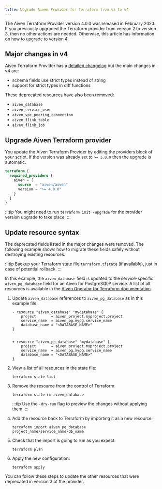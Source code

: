 ```yaml
---
title: Upgrade Aiven Provider for Terraform from v3 to v4
---
```


The Aiven Terraform Provider version 4.0.0 was released in February
2023. If you previously upgraded the Terraform provider from version 2
to version 3, then no other actions are needed. Otherwise, this article
has information on how to upgrade to version 4.

## Major changes in v4

Aiven Terraform Provider has a [detailed
changelog](https://github.com/aiven/terraform-provider-aiven/blob/main/CHANGELOG.md)
but the main changes in v4 are:

-   schema fields use strict types instead of string
-   support for strict types in diff functions

These deprecated resources have also been removed:

-   `aiven_database`
-   `aiven_service_user`
-   `aiven_vpc_peering_connection`
-   `aiven_flink_table`
-   `aiven_flink_job`

## Upgrade Aiven Terraform provider

You update the Aiven Terraform Provider by editing the providers block
of your script. If the version was already set to `>= 3.0.0` then the
upgrade is automatic.

```terraform
terraform {
  required_providers {
    aiven = {
      source  = "aiven/aiven"
      version = ">= 4.0.0"
    }
  }
}
```

:::tip
You might need to run `terraform init -upgrade` for the provider version
upgrade to take place.
:::

## Update resource syntax

The deprecated fields listed in the major changes were removed. The
following example shows how to migrate these fields safely without
destroying existing resources.

:::tip
Backup your Terraform state file `terraform.tfstate` (if available),
just in case of potential rollback.
:::

In this example, the `aiven_database` field is updated to the
service-specific `aiven_pg_database` field for an Aiven for PostgreSQL®
service. A list of all resources is available in the [Aiven Operator for
Terraform
documentation](https://registry.terraform.io/providers/aiven/aiven/latest/docs/resources/).

1.  Update `aiven_database` references to `aiven_pg_database` as in this
    example file:

    ```
    - resource "aiven_database" "mydatabase" {
        project       = aiven_project.myproject.project
        service_name  = aiven_pg.mypg.service_name
        database_name = "<DATABASE_NAME>"
    }


    + resource "aiven_pg_database" "mydatabase" {
        project       = aiven_project.myproject.project
        service_name  = aiven_pg.mypg.service_name
        database_name = "<DATABASE_NAME>"
    }
    ```

2.  View a list of all resources in the state file:

    ```
    terraform state list
    ```

3.  Remove the resource from the control of Terraform:

    ```
    terraform state rm aiven_database
    ```

    :::tip
    Use the `-dry-run` flag to preview the changes without applying
    them.
    :::

4.  Add the resource back to Terraform by importing it as a new
    resource:

    ```
    terraform import aiven_pg_database project_name/service_name/db_name
    ```

5.  Check that the import is going to run as you expect:

    ```
    terraform plan
    ```

6.  Apply the new configuration:

    ```
    terraform apply
    ```

You can follow these steps to update the other resources that were
deprecated in version 3 of the provider.
